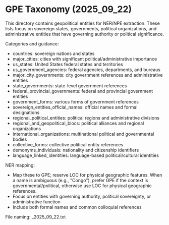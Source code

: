 # GPE Taxonomy (2025_09_22)

This directory contains geopolitical entities for NER/NPE extraction. These lists focus on sovereign states, governments, political organizations, and administrative entities that have governing authority or political significance.

Categories and guidance:
- countries: sovereign nations and states
- major_cities: cities with significant political/administrative importance
- us_states: United States federal states and territories
- us_government_agencies: federal agencies, departments, and bureaus
- major_city_governments: city government references and administrative entities
- state_governments: state-level government references
- federal_provincial_governments: federal and provincial government entities
- government_forms: various forms of government references
- sovereign_entities_official_names: official names and formal designations
- regional_political_entities: political regions and administrative divisions
- regional_and_geopolitical_blocs: political alliances and regional organizations
- international_organizations: multinational political and governmental bodies
- collective_forms: collective political entity references
- demonyms_individuals: nationality and citizenship identifiers
- language_linked_identities: language-based political/cultural identities

NER mapping:
- Map these to GPE; reserve LOC for physical geographic features. When a name is ambiguous (e.g., "Congo"), prefer GPE if the context is governmental/political, otherwise use LOC for physical geographic references.
- Focus on entities with governing authority, political sovereignty, or administrative function
- Include both formal names and common colloquial references

File naming: <slug>_2025_09_22.txt